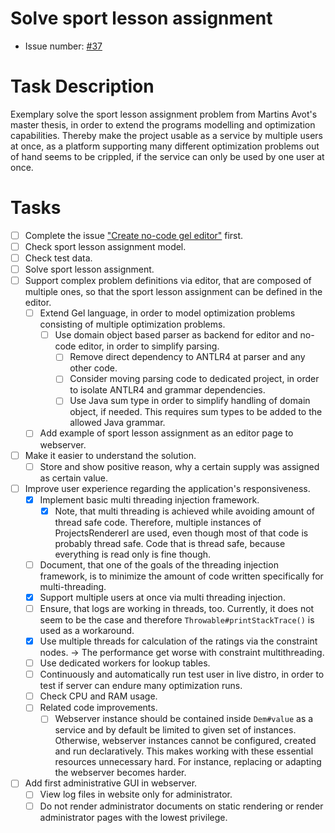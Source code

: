 # Solve sport lesson assignment
* Issue number: [\#37](https://codeberg.org/splitcells-net/net.splitcells.network.community/issues/37)
# Task Description
Exemplary solve the sport lesson assignment problem from Martins Avot's master thesis,
in order to extend the programs modelling and optimization capabilities.
Thereby make the project usable as a service by multiple users at once,
as a platform supporting many different optimization problems out of hand seems to be crippled,
if the service can only be used by one user at once.
# Tasks
* [ ] Complete the issue ["Create no-code gel editor"](./2024-05-31-create-no-code-gel-editor.md) first.
* [ ] Check sport lesson assignment model.
* [ ] Check test data.
* [ ] Solve sport lesson assignment.
* [ ] Support complex problem definitions via editor, that are composed of multiple ones,
  so that the sport lesson assignment can be defined in the editor.
    * [ ] Extend Gel language, in order to model optimization problems consisting of multiple optimization problems.
        * [ ] Use domain object based parser as backend for editor and no-code editor, in order to simplify parsing.
            * [ ] Remove direct dependency to ANTLR4 at parser and any other code.
            * [ ] Consider moving parsing code to dedicated project, in order to isolate ANTLR4 and grammar dependencies.
            * [ ] Use Java sum type in order to simplify handling of domain object, if needed.
              This requires sum types to be added to the allowed Java grammar. 
    * [ ] Add example of sport lesson assignment as an editor page to webserver.
* [ ] Make it easier to understand the solution.
    * [ ] Store and show positive reason, why a certain supply was assigned as certain value.
* [ ] Improve user experience regarding the application's responsiveness.
    * [x] Implement basic multi threading injection framework.
        * [x] Note, that multi threading is achieved while avoiding amount of thread safe code.
          Therefore, multiple instances of ProjectsRendererI are used,
          even though most of that code is probably thread safe.
          Code that is thread safe, because everything is read only is fine though.
    * [ ] Document, that one of the goals of the threading injection framework,
      is to minimize the amount of code written specifically for multi-threading.
    * [x] Support multiple users at once via multi threading injection.
    * [ ] Ensure, that logs are working in threads, too.
      Currently, it does not seem to be the case and therefore `Throwable#printStackTrace()` is used as a workaround.
    * [x] Use multiple threads for calculation of the ratings via the constraint nodes.
      -> The performance get worse with constraint multithreading.
    * [ ] Use dedicated workers for lookup tables.
    * [ ] Continuously and automatically run test user in live distro, in order to test if server can endure many optimization runs.
    * [ ] Check CPU and RAM usage.
    * [ ] Related code improvements.
        * [ ] Webserver instance should be contained inside `Dem#value` as a service and
          by default be limited to given set of instances.
          Otherwise, webserver instances cannot be configured, created and run declaratively.
          This makes working with these essential resources unnecessary hard.
          For instance, replacing or adapting the webserver becomes harder.
* [ ] Add first administrative GUI in webserver.
    * [ ] View log files in website only for administrator.
    * [ ] Do not render administrator documents on static rendering or render administrator pages with the lowest privilege.